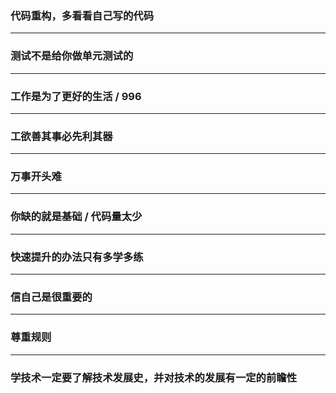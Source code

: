 ### 代码重构，多看看自己写的代码
---
### 测试不是给你做单元测试的
---
### 工作是为了更好的生活 / 996
---
### 工欲善其事必先利其器
---
### 万事开头难
---
### 你缺的就是基础 / 代码量太少
---
### 快速提升的办法只有多学多练
---
### 信自己是很重要的

---

### 尊重规则

---

### 学技术一定要了解技术发展史，并对技术的发展有一定的前瞻性

